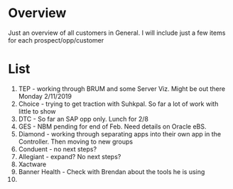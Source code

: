 Overview
==============

Just an overview of all customers in General. I will include just a few items for each prospect/opp/customer

# List
1. TEP - working through BRUM and some Server Viz. Might be out there Monday 2/11/2019
2. Choice - trying to get traction with Suhkpal. So far a lot of work with little to show
3. DTC - So far an SAP opp only. Lunch for 2/8
4. GES - NBM pending for end of Feb. Need details on Oracle eBS. 
5. Diamond - working through separating apps into their own app in the Controller. Then moving to new groups
6. Conduent - no next steps?
7. Allegiant - expand? No next steps?
8. Xactware
9. Banner Health - Check with Brendan about the tools he is using
10.
